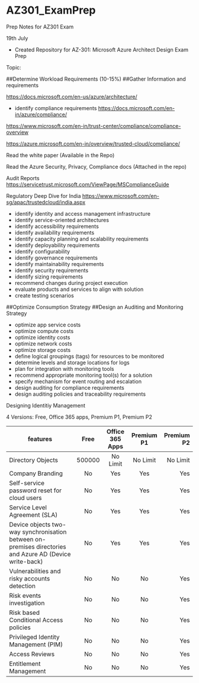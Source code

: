 # AZ301_ExamPrep
Prep Notes for AZ301 Exam

19th July
- Created Repository for AZ-301: Microsoft Azure Architect Design Exam Prep

Topic:

##Determine Workload Requirements (10-15%)
  ##Gather Information and requirements

https://docs.microsoft.com/en-us/azure/architecture/

- identify compliance requirements
https://docs.microsoft.com/en-in/azure/compliance/ 

https://www.microsoft.com/en-in/trust-center/compliance/compliance-overview

https://azure.microsoft.com/en-in/overview/trusted-cloud/compliance/

Read the white paper (Available in the Repo)

Read the Azure Security, Privacy, Compliance docs (Attached in the repo)

Audit Reports
https://servicetrust.microsoft.com/ViewPage/MSComplianceGuide

Regulatory Deep Dive for India
https://www.microsoft.com/en-sg/apac/trustedcloud/india.aspx


- identify identity and access management infrastructure
- identify service-oriented architectures
- identify accessibility requirements
- identify availability requirements
- identify capacity planning and scalability requirements
- identify deployability requirements
- identify configurability
- identify governance requirements
- identify maintainability requirements
- identify security requirements
- identify sizing requirements
- recommend changes during project execution
- evaluate products and services to align with solution
- create testing scenarios

##Optimize Consumption Strategy
  ##Design an Auditing and Monitoring Strategy
  
- optimize app service costs
- optimize compute costs
- optimize identity costs
- optimize network costs
- optimize storage costs
- define logical groupings (tags) for resources to be monitored
- determine levels and storage locations for logs
- plan for integration with monitoring tools
- recommend appropriate monitoring tool(s) for a solution
- specify mechanism for event routing and escalation
- design auditing for compliance requirements
- design auditing policies and traceability requirements


Designing Identitiy Management

4 Versions: Free, Office 365 apps, Premium P1, Premium P2


| features          | Free          | Office 365 Apps | Premium P1 | Premium P2|
| ----------------- |:-------------:| :--------------:| :---------:| ---------:|
| Directory Objects | 500000        | No Limit        | No Limit   | No Limit  |
| Company Branding  | No            | Yes             | Yes        | Yes       |
| Self-service password reset for cloud users | No         | Yes        | Yes   | Yes  |
| Service Level Agreement (SLA) | No        | Yes        | Yes   | Yes  |
| Device objects two-way synchronisation between on-premises directories and Azure AD (Device write-back) | No        | Yes        | Yes   | Yes  |
| Vulnerabilities and risky accounts detection | No        | No        | No   | Yes  |
| Risk events investigation | No        | No        | No   | Yes  |
| Risk based Conditional Access policies | No        | No        | No   | Yes  |
| Privileged Identity Management (PIM) 	 | No        | No        | No   | Yes  |
| Access Reviews 	 | No        | No        | No   | Yes  |
| Entitlement Management 	 | No        | No        | No   | Yes  |

